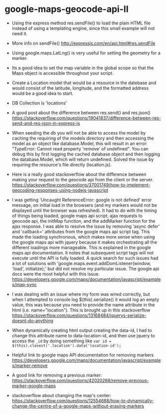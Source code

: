 # google-maps-geocode-api-II

- Using the express method res.sendFile() to load the plain HTML file instead of using a templating engine, since this small example will not need it.

- More info on sendFile() http://expressjs.com/en/api.html#res.sendFile

- Using google.maps.LatLng() is very useful for setting the geometry for a marker.
- Its a good idea to set the map variable in the global scope so that the Maps object is accessible throughout your script.
- Create a Location model that would be a resource in the datebase and would consist of the latitude, longitude, and the formatted address would be a good idea to start.
- DB Collection is 'locations'
- A good post about the difference between res.send() and res.json() https://stackoverflow.com/questions/19041837/difference-between-res-send-and-res-json-in-express-js
- When seeding the db you will not be able to access the model by caching the requiring of the models directory and then accessing the model as an object like database.Model, this will result in an error: "TypeError: Cannot read property 'remove' of undefined". You can debug this by first logging the cached database object and then logging the database.Model, which will return undefined. Solved the issue by requiring the resource's file directly (location.js).
- Here is a really good stackoverflow about the difference between making your request to the geocode api from the client or the server. https://stackoverflow.com/questions/37001749/how-to-implement-geocoding-responses-using-nodejs-javascript
- I was getting 'Uncaught ReferenceError: google is not defined' error message, on initial load in the browsers (and my markers would not be displayed until the browser was refreshed). It had to do with the timing of things being loaded, google maps api script, ajax requests to geocode api, the initMap function, and the addMarker function for the ajax response. I was able to resolve the issue by removing 'async defer' and 'callback=' attributes from the google maps api script tag. This made the loading synchronous, which makes more sense when using the google maps api with jquery because it makes orchestrating all the different loadings more manageable. This is explained in the google maps api documentation. It notes that subsequent script tags will not execute until the API is fully loaded. A quick search for such issues had a lot of solutions with 'google.maps.event.addDomListener(window, 'load', initialize);' but did not resolve my particular issue. The google api docs were the most helpful with this issue.
https://developers.google.com/maps/documentation/javascript/examples/map-sync
- I was dealing with an issue where my form was wired correctly, but when I attempted to console log $(this).serialize() it would log an empty value, this was because you need to provide the name attribute in the html (i.e. name="location"). This is brought up in this stackoverflow
https://stackoverflow.com/questions/13168484/jquerys-serialize-doesnt-do-anything
- When dynamically creating html output creating the data-id, I had to change this attribute name to data-location-id, and then use jquery to access the `_id` by doing something like `var id = $(this).closest('.location').data('location-id');`
- Helpful link to google maps API documentation for removing markers
https://developers.google.com/maps/documentation/javascript/examples/marker-remove
- A good link for removing a previous marker:
https://stackoverflow.com/questions/42020268/remove-previous-marker-google-maps
- stackoverflow about changing the map's center:
https://stackoverflow.com/questions/12554688/how-to-dynamically-change-the-centre-of-a-google-maps-without-erasing-markers
